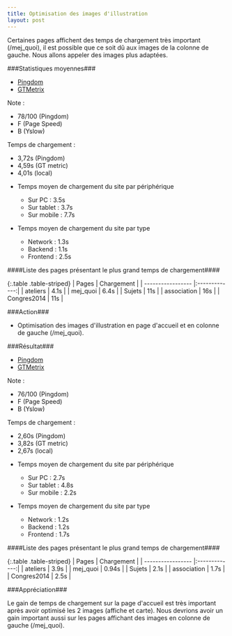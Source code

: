 ```yaml
---
title: Optimisation des images d'illustration
layout: post
---
```


Certaines pages affichent des temps de chargement très important (/mej_quoi), il est possible que ce soit dû aux images de la colonne de gauche.
Nous allons appeler des images plus adaptées.


###Statistiques moyennes###

* [Pingdom](http://tools.pingdom.com/fpt/#!/bXRG89/http://www.mathenjeans.fr/)
* [GTMetrix](http://gtmetrix.com/reports/www.mathenjeans.fr/Z1aZYVRJ)

Note : 
- 78/100 (Pingdom) 
- F (Page Speed) 
- B (Yslow)

Temps de chargement : 
- 3,72s (Pingdom) 
- 4,59s (GT metric) 
- 4,01s (local)  

* Temps moyen de chargement du site par périphérique
  * Sur PC    : 3.5s
  * Sur tablet  : 3.7s
  * Sur mobile  : 7.7s

* Temps moyen de chargement du site par type
  * Network   : 1.3s
  * Backend   : 1.1s
  * Frontend  : 2.5s

####Liste des pages présentant le plus grand temps de chargement####

{:.table .table-striped}
| Pages             | Chargement    | 
| ----------------- |:-------------:|
| ateliers          | 4.1s          |
| mej_quoi          | 6.4s          |
| Sujets            | 11s           |
| association       | 16s           |
| Congres2014       | 11s           |

###Action###

* Optimisation des images d'illustration en page d'accueil et en colonne de gauche (/mej_quoi).

###Résultat###

* [Pingdom](http://tools.pingdom.com/fpt/#!/GvVPd/http://www.mathenjeans.fr/)
* [GTMetrix](http://gtmetrix.com/reports/www.mathenjeans.fr/Io9dV0uk)

Note : 
- 76/100 (Pingdom) 
- F (Page Speed) 
- B (Yslow)

Temps de chargement : 
- 2,60s (Pingdom) 
- 3,82s (GT metric) 
- 2,67s (local)

* Temps moyen de chargement du site par périphérique
  * Sur PC      : 2.7s
  * Sur tablet  : 4.8s
  * Sur mobile  : 2.2s

* Temps moyen de chargement du site par type
  * Network   : 1.2s
  * Backend   : 1.2s
  * Frontend  : 1.7s

####Liste des pages présentant le plus grand temps de chargement####

{:.table .table-striped}
| Pages             | Chargement    | 
| ----------------- |:-------------:|
| ateliers          | 3.9s          |
| mej_quoi          | 0.94s         |
| Sujets            | 2.1s          |
| association       | 1.7s          |
| Congres2014       | 2.5s          |

###Appréciation###

Le gain de temps de chargement sur la page d'accueil est très important après avoir optimisé les 2 images (affiche et carte). Nous devrions avoir un gain important aussi sur les pages affichant des images en colonne de gauche (/mej_quoi).
